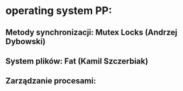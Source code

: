 # operating system PP:
## Metody synchronizacji: Mutex Locks (Andrzej Dybowski)
## System plików: Fat (Kamil Szczerbiak)
## Zarządzanie procesami: 
## 